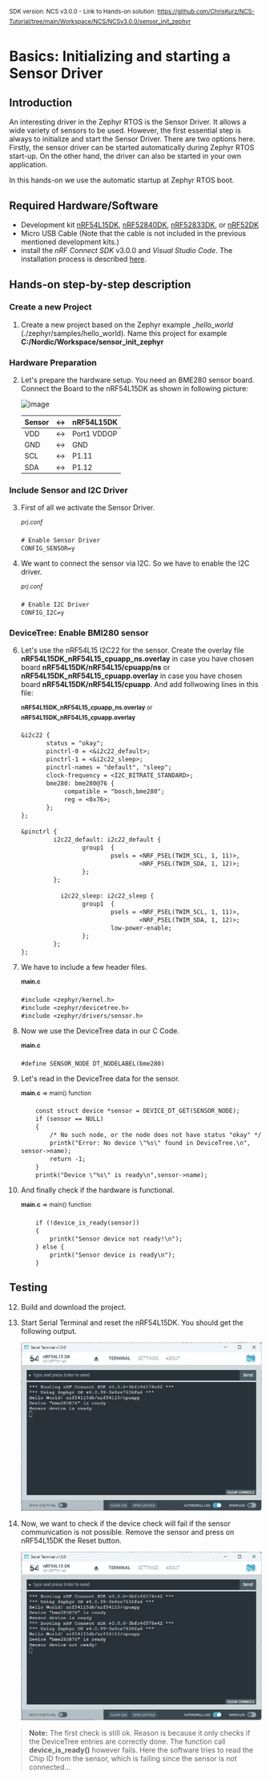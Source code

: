 <sup>SDK version: NCS v3.0.0  -  Link to Hands-on solution: https://github.com/ChrisKurz/NCS-Tutorial/tree/main/Workspace/NCS/NCSv3.0.0/sensor_init_zephyr</sup>


# Basics: Initializing and starting a Sensor Driver

## Introduction

An interesting driver in the Zephyr RTOS is the Sensor Driver. It allows a wide variety of sensors to be used. However, the first essential step is always to initialize and start the Sensor Driver. There are two options here. Firstly, the sensor driver can be started automatically during Zephyr RTOS start-up. On the other hand, the driver can also be started in your own application. 

In this hands-on we use the automatic startup at Zephyr RTOS boot.


## Required Hardware/Software
- Development kit [nRF54L15DK](https://www.nordicsemi.com/Products/Development-hardware/nRF54L15-DK), [nRF52840DK](https://www.nordicsemi.com/Products/Development-hardware/nRF52840-DK), [nRF52833DK](https://www.nordicsemi.com/Products/Development-hardware/nRF52833-DK), or [nRF52DK](https://www.nordicsemi.com/Products/Development-hardware/nrf52-dk) 
- Micro USB Cable (Note that the cable is not included in the previous mentioned development kits.)
- install the _nRF Connect SDK_ v3.0.0 and _Visual Studio Code_. The installation process is described [here](https://academy.nordicsemi.com/courses/nrf-connect-sdk-fundamentals/lessons/lesson-1-nrf-connect-sdk-introduction/topic/exercise-1-1/).


## Hands-on step-by-step description 

### Create a new Project

1) Create a new project based on the Zephyr example __hello_world_ (./zephyr/samples/hello_world). Name this project for example __C:/Nordic/Workspace/sensor_init_zephyr__


### Hardware Preparation

2) Let's prepare the hardware setup. You need an BME280 sensor board. Connect the Board to the nRF54L15DK as shown in following picture:

   ![image](images/ZDD_sensor_basics_initZephyr/BoardConnections.jpg)

    | __Sensor__ | <-> | __nRF54L15DK__ |
    |------------|-----|----------------|
    |    VDD     | <-> |  Port1 VDDOP   |   
    |    GND     | <-> |     GND        |
    |    SCL     | <-> |    P1.11       |
    |    SDA     | <-> |    P1.12       |


### Include Sensor and I2C Driver

3) First of all we activate the Sensor Driver.

     <sup>_prj.conf_</sup>  

       # Enable Sensor Driver
       CONFIG_SENSOR=y
   
5) We want to connect the sensor via I2C. So we have to enable the I2C driver.

     <sup>_prj.conf_</sup>  

       # Enable I2C Driver
       CONFIG_I2C=y

### DeviceTree: Enable BMI280 sensor

6) Let's use the nRF54L15 I2C22 for the sensor. Create the overlay file __nRF54L15DK_nRF54L15_cpuapp_ns.overlay__ in case you have chosen board __nRF54L15DK/nRF54L15/cpuapp/ns__ or __nRF54L15DK_nRF54L15_cpuapp.overlay__ in case you have chosen board __nRF54L15DK/nRF54L15/cpuapp__. And add follwowing lines in this file:

     <sup>__nRF54L15DK_nRF54L15_cpuapp_ns.overlay__ or __nRF54L15DK_nRF54L15_cpuapp.overlay__</sup>  

       &i2c22 {
              status = "okay";
              pinctrl-0 = <&i2c22_default>;
              pinctrl-1 = <&i2c22_sleep>;
              pinctrl-names = "default", "sleep";
              clock-frequency = <I2C_BITRATE_STANDARD>;
              bme280: bme280@76 {
                   compatible = "bosch,bme280";
                   reg = <0x76>;
              };
       };

       &pinctrl {
                i2c22_default: i2c22_default {
                        group1  {
                                psels = <NRF_PSEL(TWIM_SCL, 1, 11)>,
                                        <NRF_PSEL(TWIM_SDA, 1, 12)>;
                        };
                };

	              i2c22_sleep: i2c22_sleep {
                        group1  {
                                psels = <NRF_PSEL(TWIM_SCL, 1, 11)>,
                                        <NRF_PSEL(TWIM_SDA, 1, 12)>;
                                low-power-enable;
                        };
                };
       };

7) We have to include a few header files.

     <sup>__main.c__</sup>  

       #include <zephyr/kernel.h>
       #include <zephyr/devicetree.h>
       #include <zephyr/drivers/sensor.h>

9) Now we use the DeviceTree data in our C Code.

     <sup>__main.c__</sup>  

       #define SENSOR_NODE DT_NODELABEL(bme280)

10) Let's read in the DeviceTree data for the sensor. 

     <sup>__main.c__ => main() function</sup>  

            const struct device *sensor = DEVICE_DT_GET(SENSOR_NODE);
            if (sensor == NULL)
            {
                /* No such node, or the node does not have status "okay" */
                printk("Error: No device \"%s\" found in DeviceTree.\n", sensor->name);
                return -1;
            }
            printk("Device \"%s\" is ready\n",sensor->name);

11) And finally check if the hardware is functional.

     <sup>__main.c__ => main() function</sup>  

            if (!device_is_ready(sensor))
            {
                printk("Sensor device not ready!\n");
            } else {
                printk("Sensor device is ready\n");
            }

## Testing

12) Build and download the project.
13) Start Serial Terminal and reset the nRF54L15DK. You should get the following output.

    ![image](images/ZDD_sensor_basics_initZephyr/Terminal.jpg)

14) Now, we want to check if the device check will fail if the sensor communication is not possible. Remove the sensor and press on nRF54L15DK the Reset button.

    ![image](images/ZDD_sensor_basics_initZephyr/Terminal_fail.jpg)    

> __Note:__ The first check is still ok. Reason is because it only checks if the DeviceTree entries are correctly done. The function call __device_is_ready()__ however fails. Here the software tries to read the Chip ID from the sensor, which is failing since the sensor is not connected... 
